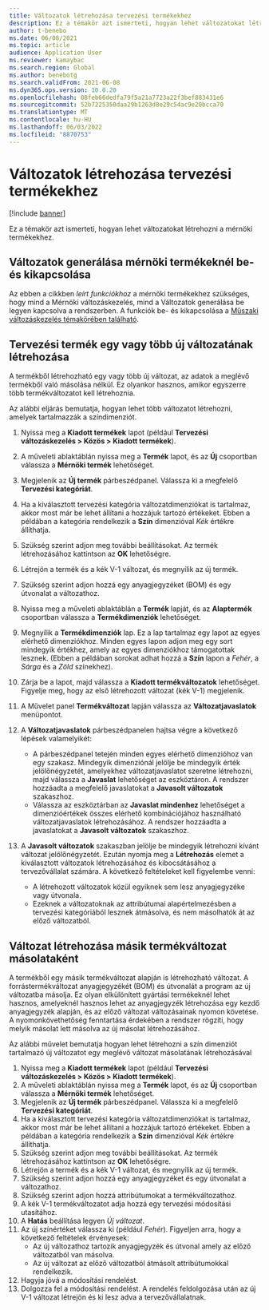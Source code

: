 ```yaml
---
title: Változatok létrehozása tervezési termékekhez
description: Ez a témakör azt ismerteti, hogyan lehet változatokat létrehozni mérnöki termékekhez.
author: t-benebo
ms.date: 06/08/2021
ms.topic: article
audience: Application User
ms.reviewer: kamaybac
ms.search.region: Global
ms.author: benebotg
ms.search.validFrom: 2021-06-08
ms.dyn365.ops.version: 10.0.20
ms.openlocfilehash: 08feb66dedfa79f5a21a7723a22f3bef883431e6
ms.sourcegitcommit: 52b7225350daa29b1263d8e29c54ac9e20bcca70
ms.translationtype: MT
ms.contentlocale: hu-HU
ms.lasthandoff: 06/03/2022
ms.locfileid: "8870753"
---
```

# <a name="generate-variants-for-engineering-products"></a>Változatok létrehozása tervezési termékekhez

[!include [banner](../includes/banner.md)]

Ez a témakör azt ismerteti, hogyan lehet változatokat létrehozni a mérnöki termékekhez.

## <a name="turn-variant-generation-for-engineering-products-on-or-off"></a>Változatok generálása mérnöki termékeknél be- és kikapcsolása

Az ebben a cikkben *leírt* *funkciókhoz* a mérnöki termékekhez szükséges, hogy mind a Mérnöki változáskezelés, mind a Változatok generálása be legyen kapcsolva a rendszerben. A funkciók be- és kikapcsolása a [Műszaki változáskezelés témakörében található](product-engineering-overview.md).

## <a name="generate-one-or-more-new-variants-of-an-engineering-product"></a>Tervezési termék egy vagy több új változatának létrehozása

A termékből létrehozható egy vagy több új változat, az adatok a meglévő termékből való másolása nélkül. Ez olyankor hasznos, amikor egyszerre több termékváltozatot kell létrehoznia.

Az alábbi eljárás bemutatja, hogyan lehet több változatot létrehozni, amelyek tartalmazzák a színdimenziót.

1. Nyissa meg a **Kiadott termékek** lapot (például **Tervezési változáskezelés \> Közös \> Kiadott termékek**).
1. A műveleti ablaktáblán nyissa meg a **Termék** lapot, és az **Új** csoportban válassza a **Mérnöki termék** lehetőséget.
1. Megjelenik az **Új termék** párbeszédpanel. Válassza ki a megfelelő **Tervezési kategóriát**.
1. Ha a kiválasztott tervezési kategória változatdimenziókat is tartalmaz, akkor most már be lehet állítani a hozzájuk tartozó értékeket. Ebben a példában a kategória rendelkezik a **Szín** dimenzióval *Kék* értékre állíthatja.
1. Szükség szerint adjon meg további beállításokat. Az termék létrehozásához kattintson az **OK** lehetőségre.
1. Létrejön a termék és a kék V-1 változat, és megnyílik az új termék.
1. Szükség szerint adjon hozzá egy anyagjegyzéket (BOM) és egy útvonalat a változathoz.
1. Nyissa meg a műveleti ablaktáblán a **Termék** lapját, és az **Alaptermék** csoportban válassza a **Termékdimenziók** lehetőséget.
1. Megnyílik a **Termékdimenziók** lap. Ez a lap tartalmaz egy lapot az egyes elérhető dimenziókhoz. Minden egyes lapon adjon meg egy sort mindegyik értékhez, amely az egyes dimenziókhoz támogatottak lesznek. (Ebben a példában sorokat adhat hozzá a **Szín** lapon a *Fehér*, a *Sárga* és a *Zöld* színekhez).
1. Zárja be a lapot, majd válassza a **Kiadott termékváltozatok** lehetőséget. Figyelje meg, hogy az első létrehozott változat (kék V-1) megjelenik.
1. A Művelet panel **Termékváltozat** lapján válassza az **Változatjavaslatok** menüpontot.
1. A **Változatjavaslatok** párbeszédpanelen hajtsa végre a következő lépések valamelyikét:

    - A párbeszédpanel tetején minden egyes elérhető dimenzióhoz van egy szakasz. Mindegyik dimenziónál jelölje be mindegyik érték jelölőnégyzetét, amelyekhez változatjavaslatot szeretne létrehozni, majd válassza a **Javaslat** lehetőséget az eszköztáron. A rendszer hozzáadta a megfelelő javaslatokat a **Javasolt változatok** szakaszhoz.
    - Válassza az eszköztárban az **Javaslat mindenhez** lehetőséget a dimenzióértékek összes elérhető kombinációjához használható változatjavaslatok létrehozásához. A rendszer hozzáadta a javaslatokat a **Javasolt változatok** szakaszhoz.

1. A **Javasolt változatok** szakaszban jelölje be mindegyik létrehozni kívánt változat jelölőnégyzetét. Ezután nyomja meg a **Létrehozás** elemet a kiválasztott változatok létrehozásához és kibocsátásához a tervezővállalat számára. A következő feltételeket kell figyelembe venni:

    - A létrehozott változatok közül egyiknek sem lesz anyagjegyzéke vagy útvonala.
    - Ezeknek a változatoknak az attribútumai alapértelmezésben a tervezési kategóriából lesznek átmásolva, és nem másolhatók át az előző változatból.

## <a name="generate-a-variant-as-a-copy-of-another-product-variant"></a>Változat létrehozása másik termékváltozat másolataként

A termékből egy másik termékváltozat alapján is létrehozható változat. A forrástermékváltozat anyagjegyzékét (BOM) és útvonalát a program az új változatba másolja. Ez olyan elkülönített gyártási termékeknél lehet hasznos, amelyeknél hasznos lehet az anyagjegyzék létrehozása egy kezdő anyagjegyzék alapján, és az előző változat változásainak nyomon követése. A nyomonkövethetőség fenntartása érdekében a rendszer rögzíti, hogy melyik másolat lett másolva az új másolat létrehozásához.

Az alábbi művelet bemutatja hogyan lehet létrehozni a szín dimenziót tartalmazó új változatot egy meglévő változat másolatának létrehozásával

1. Nyissa meg a **Kiadott termékek** lapot (például **Tervezési változáskezelés \> Közös \> Kiadott termékek**).
1. A műveleti ablaktáblán nyissa meg a **Termék** lapot, és az **Új** csoportban válassza a **Mérnöki termék** lehetőséget.
1. Megjelenik az **Új termék** párbeszédpanel. Válassza ki a megfelelő **Tervezési kategóriát**.
1. Ha a kiválasztott tervezési kategória változatdimenziókat is tartalmaz, akkor most már be lehet állítani a hozzájuk tartozó értékeket. Ebben a példában a kategória rendelkezik a **Szín** dimenzióval *Kék* értékre állíthatja.
1. Szükség szerint adjon meg további beállításokat. Az termék létrehozásához kattintson az **OK** lehetőségre.
1. Létrejön a termék és a kék V-1 változat, és megnyílik az új termék.
1. Szükség szerint adjon hozzá egy anyagjegyzéket és egy útvonalat a változathoz.
1. Szükség szerint adjon hozzá attribútumokat a termékváltozathoz.
1. A kék V-1 termékváltozatot adja hozzá egy tervezési módosítási utasítához.
1. A **Hatás** beállítása legyen *Új változat*.
1. Az új színértéket válassza ki (például *Fehér*). Figyeljen arra, hogy a következő feltételek érvényesek: 
    - Az új változathoz tartozik anyagjegyzék és útvonal amely az előző változatból van másolva.
    - Az új változat az előző változatból átmásolt attribútumokkal rendelkezik.
1. Hagyja jóvá a módosítási rendelést.
1. Dolgozza fel a módosítási rendelést. A rendelés feldolgozása után az új V-1 változat létrejön és ki lesz adva a tervezővállalatnak.
